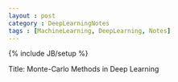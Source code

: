 ```yaml
---
layout : post
category : DeepLearningNotes
tags : [MachineLearning, DeepLearning, Notes]
---
```


{% include JB/setup %}

Title: Monte-Carlo Methods in Deep Learning


